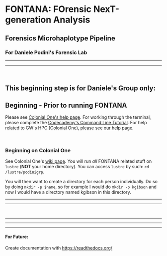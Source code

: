 # FONTANA: FOrensic NexT-generation Analysis
## Forensics Microhaplotype Pipeline
### For Daniele Podini's Forensic Lab
---
---

<br />

## This beginning step is for Daniele's Group only:
## Beginning - Prior to running FONTANA
Please see [Colonial One's help page](https://colonialone.gwu.edu/getting-access/). For working through the terminal, please complete the [Codecademy's Command Line Tutorial](https://www.codecademy.com/learn/learn-the-command-line). For help related to GW's HPC (Colonial One), please see [our help page](https://gwcbi.github.io/HPC/).


<br />

### Beginning on Colonial One
See Colonial One's [wiki page](https://colonialone.gwu.edu/available-filesystems/). You will run *all* FONTANA related stuff on `lustre` (**NOT** your home directory). You can access `lustre` by such: `cd /lustre/podinigrp`.

You will then want to create a directory for each person individually. Do so by doing `mkdir -p $name`, so for example I would do `mkdir -p kgibson` and now I would have a directory named kgibson in this directory.

---


---


<br />

---
---
---

#### For Future:
Create documentation with https://readthedocs.org/
